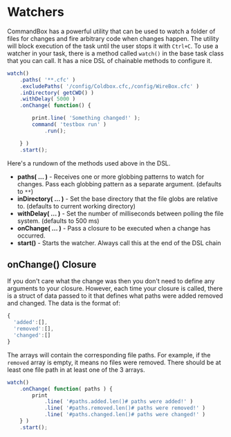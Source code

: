 # Watchers

CommandBox has a powerful utility that can be used to watch a folder of files for changes and fire arbitrary code when changes happen. The utility will block execution of the task until the user stops it with `Ctrl+C`. To use a watcher in your task, there is a method called `watch()` in the base task class that you can call. It has a nice DSL of chainable methods to configure it.

```javascript
watch()
    .paths( '**.cfc' )
    .excludePaths( '/config/Coldbox.cfc,/config/WireBox.cfc' )
    .inDirectory( getCWD() )
    .withDelay( 5000 )
    .onChange( function() {

        print.line( 'Something changed!' );
        command( 'testbox run' )
            .run();

    } )
    .start();
```

Here's a rundown of the methods used above in the DSL.

* **paths( ... )** - Receives one or more globbing patterns to watch for changes. Pass each globbing pattern as a separate argument. (defaults to `**`)
* **inDirectory( ... )** - Set the base directory that the file globs are relative to. (defaults to current working directory)
* **withDelay( ... )** - Set the number of milliseconds between polling the file system. (defaults to 500 ms)
* **onChange( ... )** - Pass a closure to be executed when a change has occurred.
* **start()** - Starts the watcher. Always call this at the end of the DSL chain

## onChange() Closure

If you don't care what the change was then you don't need to define any arguments to your closure. However, each time your closure is called, there is a struct of data passed to it that defines what paths were added removed and changed. The data is the format of:

```javascript
{
  'added':[],
  'removed':[],
  'changed':[] 
}
```

The arrays will contain the corresponding file paths. For example, if the `removed` array is empty, it means no files were removed. There should be at least one file path in at least one of the 3 arrays.

```javascript
watch()
    .onChange( function( paths ) {
        print
            .line( '#paths.added.len()# paths were added!' )
            .line( '#paths.removed.len()# paths were removed!' )
            .line( '#paths.changed.len()# paths were changed!' )            ;
    } )
    .start();
```
